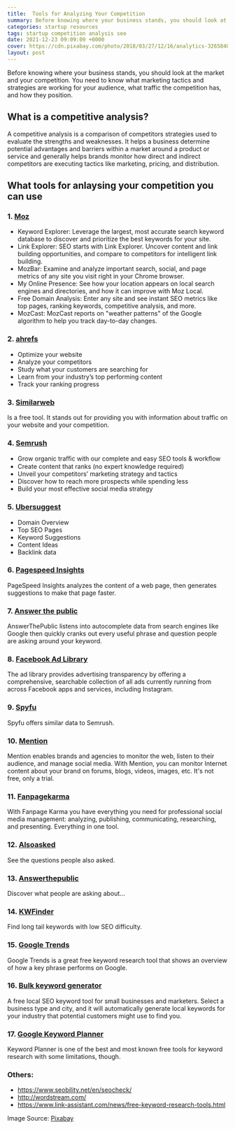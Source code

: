 ```yaml
---
title:  Tools for Analyzing Your Competition
summary: Before knowing where your business stands, you should look at the market and your competition. You need to know what marketing tactics and strategies are working for your audience, what traffic the competition has, and how they position.
categories: startup resources
tags: startup competition analysis seo
date: 2021-12-23 09:09:09 +0000
cover: https://cdn.pixabay.com/photo/2018/03/27/12/16/analytics-3265840_960_720.jpg
layout: post
---
```


Before knowing where your business stands, you should look at the market and your competition. You need to know what marketing tactics and strategies are working for your audience, what traffic the competition has, and how they position.

## What is a competitive analysis?

A competitive analysis is a comparison of competitors strategies used to evaluate the strengths and weaknesses. It helps a business determine potential advantages and barriers within a market around a product or service and generally helps brands monitor how direct and indirect competitors are executing tactics like marketing, pricing, and distribution.

## What tools for anlaysing your competition you can use

<h3>1. <a href="https://moz.com/free-seo-tools" target="_blank">Moz</a></h3>

- Keyword Explorer: Leverage the largest, most accurate search keyword database to discover and prioritize the best keywords for your site.
- Link Explorer: SEO starts with Link Explorer. Uncover content and link building opportunities, and compare to competitors for intelligent link building.
- MozBar: Examine and analyze important search, social, and page metrics of any site you visit right in your Chrome browser.
- My Online Presence: See how your location appears on local search engines and directories, and how it can improve with Moz Local.
- Free Domain Analysis: Enter any site and see instant SEO metrics like top pages, ranking keywords, competitive analysis, and more.
- MozCast: MozCast reports on "weather patterns" of the Google algorithm to help you track day-to-day changes. 

<h3>2. <a href="https://ahrefs.com/" target="_blank">ahrefs</a></h3>

- Optimize your website
- Analyze your competitors
- Study what your customers are searching for
- Learn from your industry’s top performing content
- Track your ranking progress

<h3>3. <a href="https://www.similarweb.com/" target="_blank">Similarweb</a></h3>
Is a free tool. It stands out for providing you with information about traffic on your website and your competition.

<h3>4. <a href="https://semrush.com/" target="_blank">Semrush</a></h3>

- Grow organic traﬃc with our complete and easy SEO tools & workﬂow
- Create content that ranks (no expert knowledge required)
- Unveil your competitors’ marketing strategy and tactics
- Discover how to reach more prospects while spending less
- Build your most effective social media strategy
        
<h3>5. <a href="https://neilpatel.com/ubersuggest/" target="_blank">Ubersuggest</a></h3>

- Domain Overview
- Top SEO Pages
- Keyword Suggestions
- Content Ideas
- Backlink data

<h3>6. <a href="https://developers.google.com/speed/pagespeed/insights/" target="_blank">Pagespeed Insights</a></h3>

PageSpeed Insights analyzes the content of a web page, then generates suggestions to make that page faster.

<h3>7. <a href="https://answerthepublic.com/" target="_blank">Answer the public</a></h3>

AnswerThePublic listens into autocomplete data from search engines like Google then quickly cranks out every useful phrase and question people are asking around your keyword.

<h3>8. <a href="https://www.facebook.com/ads/library" target="_blank">Facebook Ad Library</a></h3>

The ad library provides advertising transparency by offering a comprehensive, searchable collection of all ads currently running from across Facebook apps and services, including Instagram.

<h3>9. <a href="https://www.spyfu.com/" target="_blank">Spyfu</a></h3>

Spyfu offers similar data to Semrush.

<h3>10. <a href="https://mention.com/" target="_blank">Mention</a></h3>

Mention enables brands and agencies to monitor the web, listen to their audience, and manage social media. With Mention, you can monitor Internet content about your brand on forums, blogs, videos, images, etc. It's not free, only a trial.

<h3>11. <a href="https://www.fanpagekarma.com/start" target="_blank">Fanpagekarma</a></h3>

 With Fanpage Karma you have everything you need for professional social media management: analyzing, publishing, communicating, researching, and presenting. Everything in one tool. 

<h3>12. <a href="https://alsoasked.com/" target="_blank">Alsoasked</a></h3>

See the questions people also asked.

<h3>13. <a href="https://answerthepublic.com/" target="_blank">Answerthepublic</a></h3>

Discover what people are asking about…

<h3>14. <a href="https://kwfinder.com" target="_blank">KWFinder</a></h3>

Find long tail keywords with low SEO difficulty.

<h3>15. <a href="https://trends.google.com/" target="_blank">Google Trends</a></h3>

Google Trends is a great free keyword research tool that shows an overview of how a key phrase performs on Google.

<h3>16. <a href="https://www.highervisibility.com/free-seo-tools/bulk-keyword-generator/" target="_blank">Bulk keyword generator</a></h3>

A free local SEO keyword tool for small businesses and marketers. Select a business type and city, and it will automatically generate local keywords for your industry that potential customers might use to find you.

<h3>17. <a href="https://ads.google.com/home/tools/keyword-planner/" target="_blank">Google Keyword Planner</a></h3>

Keyword Planner is one of the best and most known free tools for keyword research with some limitations, though.

### Others:

- <https://www.seobility.net/en/seocheck/>
- <http://wordstream.com/>
- <https://www.link-assistant.com/news/free-keyword-research-tools.html>

Image Source: <a href="https://pixabay.com/images/id-731479/" target="_blank">Pixabay</a>
